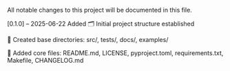 
All notable changes to this project will be documented in this file.

[0.1.0] – 2025-06-22
Added
🗂️ Initial project structure established

📁 Created base directories: src/, tests/, docs/, examples/

📄 Added core files: README.md, LICENSE, pyproject.toml, requirements.txt, Makefile, CHANGELOG.md

